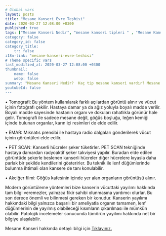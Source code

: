 ```yaml
---
# Global vars
layout: posts
title: "Mesane Kanseri Evre Teşhisi"
date: 2020-03-27 12:08:00 +0300
published: true
tags: ["Mesane Kanseri Nedir", "mesane kanseri tipleri " , "Mesane Kanseri neden olur" , "Mesane kanseri ve sigara", "Mesane Kanseri belirti", "Mesane kanseri teşhis", "Mesane kanseri evre", "Mesane kanseri tedavi", "Mesane kanseri ameliyatı", "Mesane kanseri kapalı ameliyatı" , "Mesane kanseri açık ameliyatı" , "Radikal sistektomi nedir", "Radikal sistektomi ameliyatı", "Radikal sistektomi", "Mesane Kanseri" , Bağırsaktan mesane yapılması", "Yapay mesane" , "Yapay mesane ameliyatı" , "Mesane kanseri radyoterapi" , "Mesane kanseri kemoterapi" , "Mesane kanseri ameliyatı komplikasyonları", " Mesane kanseri yan etkileri"]
category: false
category_id: false
category_title:
    tr: false
i18n-link: "mesane-kanseri-evre-teshisi"
# Theme specific vars
last_modified_at: 2020-03-27 12:08:00 +0300
thumbnail:
    name: false
    webp: false
summary: "Mesane Kanseri Nedir?  Kaç tip mesane kanseri vardır? Mesane kanseri ve sigara? Mesane Kanseri belirtileri? Mesane kanseri teşhisi? Mesane kanseri evreleri? Mesane kanseri tedavisi, Mesane kanseri ameliyatı, Radikal sistektomi nedir? Radikal sistektomi ameliyatı nasıl yapılır? Bağırsaktan mesane yapılması, Yapay mesane"
youtubeId: false
---
```






•	Tomografi: Bu yöntem kullanılarak farklı açılardan görüntü alınır ve vücut içinin fotoğrafı çekilir. Hastaya damar ya da ağız yoluyla boyalı madde verilir. Boyalı madde sayesinde hastanın organı ve dokuları rahatlıkla görünür hale gelir. Tomografi ile sadece mesane değil, göğüs boşluğu, leğen kemiği içinde bulunan organlar, karın içi resimleri de elde edilir.

•	EMAR: Mıknatıs prensibi ile hastaya radio dalgaları gönderilerek vücut içinin görüntüleri elde edilir.

•	PET SCAN: Kanserli hücreler şeker tüketirler. PET SCAN tekniğinde hastaya damardan radyoaktif şeker takviyesi yapılır. Buradan elde edilen görüntüde şekerle beslenen kanserli hücreler diğer hücrelere kıyasla daha parlak bir şekilde kendilerini gösterirler. Bu teknik ile lenf düğümlerinde bulunma ihtimali olan kansere de tanı konulabilir.

•	Akciğer filmi: Göğüs kafesinin içinde yer alan organların görüntüsü alınır.


Modern görüntüleme yöntemleri bize kanserin vücuttaki yayılımı hakkında tam bilgi veremezler, yalnızca fikir sahibi olunmasına yardımcı olurlar. Bu son derece önemli ve bilinmesi gereken bir konudur. Kanserin yayılımı hakkındaki bilgi yalnızca başarılı bir ameliyatla organın tamamen, lenf düğümlerinin de yayılmış olabileceği kısımların çıkarılması ile mümkün olabilir. Patolojik incelemeler sonucunda tümörün yayılımı hakkında net bir bilgiye ulaşılabilir.


Mesane Kanseri hakkında detaylı bilgi için [Tıklayınız.](https://www.onoluroloji.com/mesane-kanseri)
